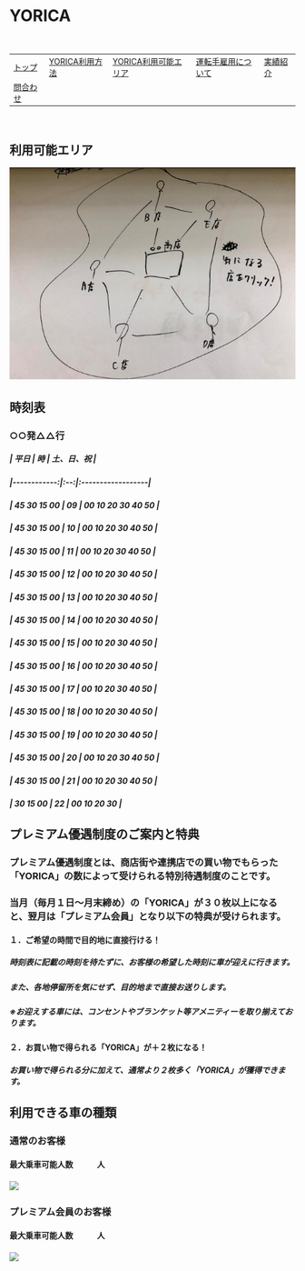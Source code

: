 # YORICA  
  
  <table>
<tr>
  <td><a href = "index.html">トップ</a><br></td>
  <td><a href = ".html">YORICA利用方法</a><br></td>
  <td><a href = "https://16-2505-020-7.github.io/YORICA/TimeTable.html">YORICA利用可能エリア</a><br></td>
  <td><a href = "https://kodai1221.github.io/employment/index.html">運転手雇用について</a><br></td>
  <td><a href = "https://16-2505-0468.github.io/w046ff/dandai.html">実績紹介</a><br></td><br>
</tr>
<tr>
  <td><a href = "hoby.html">問合わせ</a><br></td>
</tr>
</table><br>
  
## 利用可能エリア  
![](zu.png)  
  
## 時刻表  
  
### ○○発△△行  
##### |     平日    | 時 |     土、日、祝     |  
##### |------------:|:--:|:------------------|  
##### | 45 30 15 00 | 09 | 00 10 20 30 40 50 |  
##### | 45 30 15 00 | 10 | 00 10 20 30 40 50 |  
##### | 45 30 15 00 | 11 | 00 10 20 30 40 50 |  
##### | 45 30 15 00 | 12 | 00 10 20 30 40 50 |  
##### | 45 30 15 00 | 13 | 00 10 20 30 40 50 |  
##### | 45 30 15 00 | 14 | 00 10 20 30 40 50 |  
##### | 45 30 15 00 | 15 | 00 10 20 30 40 50 |  
##### | 45 30 15 00 | 16 | 00 10 20 30 40 50 |  
##### | 45 30 15 00 | 17 | 00 10 20 30 40 50 |  
##### | 45 30 15 00 | 18 | 00 10 20 30 40 50 |  
##### | 45 30 15 00 | 19 | 00 10 20 30 40 50 |  
##### | 45 30 15 00 | 20 | 00 10 20 30 40 50 |  
##### | 45 30 15 00 | 21 | 00 10 20 30 40 50 |  
##### |    30 15 00 | 22 | 00 10 20 30       |  
  
  
  
  
## プレミアム優遇制度のご案内と特典  
  
### プレミアム優遇制度とは、商店街や連携店での買い物でもらった「YORICA」の数によって受けられる特別待遇制度のことです。  
### 当月（毎月１日～月末締め）の「YORICA」が３０枚以上になると、翌月は「プレミアム会員」となり以下の特典が受けられます。  
  
#### １．ご希望の時間で目的地に直接行ける！  
#####   時刻表に記載の時刻を待たずに、お客様の希望した時刻に車が迎えに行きます。  
#####   また、各地停留所を気にせず、目的地まで直接お送りします。
#####   ※お迎えする車には、コンセントやブランケット等アメニティーを取り揃えております。
  
#### ２．お買い物で得られる「YORICA」が＋２枚になる！  
#####   お買い物で得られる分に加えて、通常より２枚多く「YORICA」が獲得できます。  
  
  
  
  
## 利用できる車の種類  
  
### 通常のお客様  
#### 最大乗車可能人数　　　人  
#### 
![](car.png)  
  
### プレミアム会員のお客様  
#### 最大乗車可能人数　　　人
####   
![](high.png)  
  
  
  
